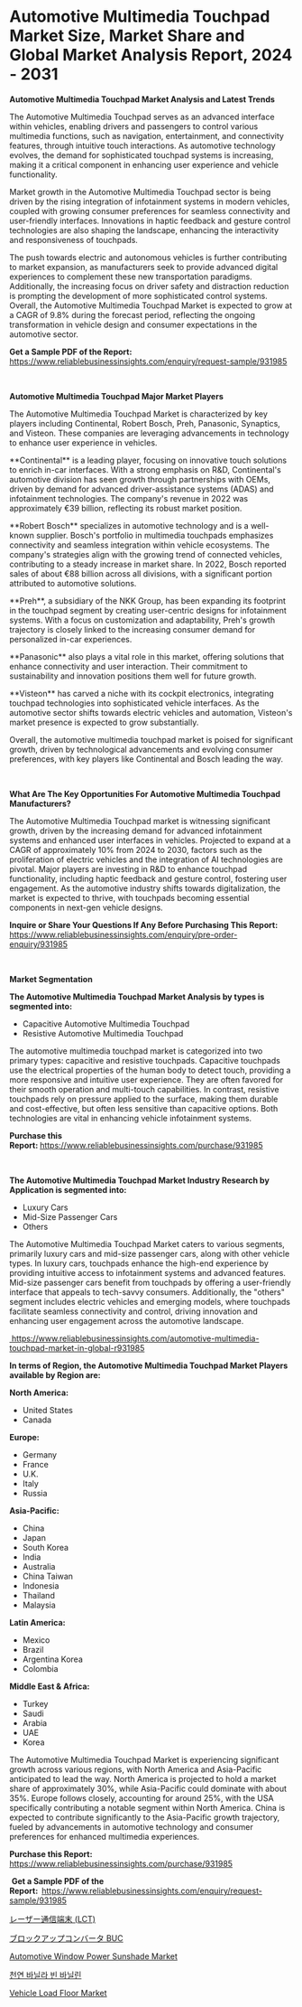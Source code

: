 <p><h1>Automotive Multimedia Touchpad Market Size, Market Share and Global Market Analysis Report, 2024 - 2031</h1></p><p><strong>Automotive Multimedia Touchpad Market Analysis and Latest Trends</strong></p>
<p><p>The Automotive Multimedia Touchpad serves as an advanced interface within vehicles, enabling drivers and passengers to control various multimedia functions, such as navigation, entertainment, and connectivity features, through intuitive touch interactions. As automotive technology evolves, the demand for sophisticated touchpad systems is increasing, making it a critical component in enhancing user experience and vehicle functionality.</p><p>Market growth in the Automotive Multimedia Touchpad sector is being driven by the rising integration of infotainment systems in modern vehicles, coupled with growing consumer preferences for seamless connectivity and user-friendly interfaces. Innovations in haptic feedback and gesture control technologies are also shaping the landscape, enhancing the interactivity and responsiveness of touchpads.</p><p>The push towards electric and autonomous vehicles is further contributing to market expansion, as manufacturers seek to provide advanced digital experiences to complement these new transportation paradigms. Additionally, the increasing focus on driver safety and distraction reduction is prompting the development of more sophisticated control systems. Overall, the Automotive Multimedia Touchpad Market is expected to grow at a CAGR of 9.8% during the forecast period, reflecting the ongoing transformation in vehicle design and consumer expectations in the automotive sector.</p></p>
<p><strong>Get a Sample PDF of the Report:&nbsp;</strong> <a href="https://www.reliablebusinessinsights.com/enquiry/request-sample/931985">https://www.reliablebusinessinsights.com/enquiry/request-sample/931985</a></p>
<p>&nbsp;</p>
<p><strong>Automotive Multimedia Touchpad Major Market Players</strong></p>
<p><p>The Automotive Multimedia Touchpad Market is characterized by key players including Continental, Robert Bosch, Preh, Panasonic, Synaptics, and Visteon. These companies are leveraging advancements in technology to enhance user experience in vehicles.</p><p>**Continental** is a leading player, focusing on innovative touch solutions to enrich in-car interfaces. With a strong emphasis on R&D, Continental's automotive division has seen growth through partnerships with OEMs, driven by demand for advanced driver-assistance systems (ADAS) and infotainment technologies. The company's revenue in 2022 was approximately €39 billion, reflecting its robust market position.</p><p>**Robert Bosch** specializes in automotive technology and is a well-known supplier. Bosch's portfolio in multimedia touchpads emphasizes connectivity and seamless integration within vehicle ecosystems. The company's strategies align with the growing trend of connected vehicles, contributing to a steady increase in market share. In 2022, Bosch reported sales of about €88 billion across all divisions, with a significant portion attributed to automotive solutions.</p><p>**Preh**, a subsidiary of the NKK Group, has been expanding its footprint in the touchpad segment by creating user-centric designs for infotainment systems. With a focus on customization and adaptability, Preh's growth trajectory is closely linked to the increasing consumer demand for personalized in-car experiences.</p><p>**Panasonic** also plays a vital role in this market, offering solutions that enhance connectivity and user interaction. Their commitment to sustainability and innovation positions them well for future growth.</p><p>**Visteon** has carved a niche with its cockpit electronics, integrating touchpad technologies into sophisticated vehicle interfaces. As the automotive sector shifts towards electric vehicles and automation, Visteon's market presence is expected to grow substantially.</p><p>Overall, the automotive multimedia touchpad market is poised for significant growth, driven by technological advancements and evolving consumer preferences, with key players like Continental and Bosch leading the way.</p></p>
<p>&nbsp;</p>
<p><strong>What Are The Key Opportunities For Automotive Multimedia Touchpad Manufacturers?</strong></p>
<p><p>The Automotive Multimedia Touchpad market is witnessing significant growth, driven by the increasing demand for advanced infotainment systems and enhanced user interfaces in vehicles. Projected to expand at a CAGR of approximately 10% from 2024 to 2030, factors such as the proliferation of electric vehicles and the integration of AI technologies are pivotal. Major players are investing in R&D to enhance touchpad functionality, including haptic feedback and gesture control, fostering user engagement. As the automotive industry shifts towards digitalization, the market is expected to thrive, with touchpads becoming essential components in next-gen vehicle designs.</p></p>
<p><strong>Inquire or Share Your Questions If Any Before Purchasing This Report:</strong> <a href="https://www.reliablebusinessinsights.com/enquiry/pre-order-enquiry/931985">https://www.reliablebusinessinsights.com/enquiry/pre-order-enquiry/931985</a></p>
<p>&nbsp;</p>
<p><strong>Market Segmentation</strong></p>
<p><strong>The Automotive Multimedia Touchpad Market Analysis by types is segmented into:</strong></p>
<p><ul><li>Capacitive Automotive Multimedia Touchpad</li><li>Resistive Automotive Multimedia Touchpad</li></ul></p>
<p><p>The automotive multimedia touchpad market is categorized into two primary types: capacitive and resistive touchpads. Capacitive touchpads use the electrical properties of the human body to detect touch, providing a more responsive and intuitive user experience. They are often favored for their smooth operation and multi-touch capabilities. In contrast, resistive touchpads rely on pressure applied to the surface, making them durable and cost-effective, but often less sensitive than capacitive options. Both technologies are vital in enhancing vehicle infotainment systems.</p></p>
<p><strong>Purchase this Report:&nbsp;</strong><a href="https://www.reliablebusinessinsights.com/purchase/931985">https://www.reliablebusinessinsights.com/purchase/931985</a></p>
<p>&nbsp;</p>
<p><strong>The Automotive Multimedia Touchpad Market Industry Research by Application is segmented into:</strong></p>
<p><ul><li>Luxury Cars</li><li>Mid-Size Passenger Cars</li><li>Others</li></ul></p>
<p><p>The Automotive Multimedia Touchpad Market caters to various segments, primarily luxury cars and mid-size passenger cars, along with other vehicle types. In luxury cars, touchpads enhance the high-end experience by providing intuitive access to infotainment systems and advanced features. Mid-size passenger cars benefit from touchpads by offering a user-friendly interface that appeals to tech-savvy consumers. Additionally, the "others" segment includes electric vehicles and emerging models, where touchpads facilitate seamless connectivity and control, driving innovation and enhancing user engagement across the automotive landscape.</p></p>
<p><a href="https://www.reliablebusinessinsights.com/automotive-multimedia-touchpad-market-in-global-r931985">&nbsp;https://www.reliablebusinessinsights.com/automotive-multimedia-touchpad-market-in-global-r931985</a></p>
<p><strong>In terms of Region, the Automotive Multimedia Touchpad Market Players available by Region are:</strong></p>
<p>
    <p> <strong> North America: </strong>
        <ul>
            <li>United States</li>
            <li>Canada</li>
        </ul>
        </p> 
    <p> <strong> Europe: </strong>
        <ul>
            <li>Germany</li>
            <li>France</li>
            <li>U.K.</li>
            <li>Italy</li>
            <li>Russia</li>
        </ul>
        </p> 
    <p> <strong> Asia-Pacific: </strong>
        <ul>
            <li>China</li>
            <li>Japan</li>
            <li>South Korea</li>
            <li>India</li>
            <li>Australia</li>
            <li>China Taiwan</li>
            <li>Indonesia</li>
            <li>Thailand</li>
            <li>Malaysia</li>
        </ul>
        </p> 
    <p> <strong> Latin America: </strong>
        <ul>
            <li>Mexico</li>
            <li>Brazil</li>
            <li>Argentina Korea</li>
            <li>Colombia</li>
        </ul>
        </p> 
    <p> <strong> Middle East & Africa: </strong>
        <ul>
            <li>Turkey</li>
            <li>Saudi</li>
            <li>Arabia</li>
            <li>UAE</li>
            <li>Korea</li>
        </ul>
    </p>
    </p>
<p><p>The Automotive Multimedia Touchpad Market is experiencing significant growth across various regions, with North America and Asia-Pacific anticipated to lead the way. North America is projected to hold a market share of approximately 30%, while Asia-Pacific could dominate with about 35%. Europe follows closely, accounting for around 25%, with the USA specifically contributing a notable segment within North America. China is expected to contribute significantly to the Asia-Pacific growth trajectory, fueled by advancements in automotive technology and consumer preferences for enhanced multimedia experiences.</p></p>
<p><strong>Purchase this Report: </strong><a href="https://www.reliablebusinessinsights.com/purchase/931985">https://www.reliablebusinessinsights.com/purchase/931985</a></p>
<p>&nbsp;<strong>Get a Sample PDF of the Report:&nbsp;&nbsp;</strong><a href="https://www.reliablebusinessinsights.com/enquiry/request-sample/931985">https://www.reliablebusinessinsights.com/enquiry/request-sample/931985</a></p>
<p><strong></strong></p>
<p><p><a href="https://medium.com/@abigayleh7fr/laser-communications-terminals-lcts-market-%E3%81%AF-%E3%82%B3%E3%82%B9%E3%83%88%E7%AE%A1%E7%90%86%E3%81%A8%E5%8A%B9%E7%8E%87%E5%90%91%E4%B8%8A%E3%82%92%E5%84%AA%E5%85%88%E3%81%97%E3%81%BE%E3%81%99-%E3%81%95%E3%82%89%E3%81%AB-%E5%A0%B1%E5%91%8A%E6%9B%B8%E3%81%AF%E5%B8%82%E5%A0%B4%E3%81%AE%E9%9C%80%E8%A6%81%E9%9D%A2%E3%81%A8%E4%BE%9B%E7%B5%A6%E9%9D%A2%E3%81%AE%E4%B8%A1%E6%96%B9%E3%82%92%E3%82%AB%E3%83%90%E3%83%BC%E3%81%97%E3%81%A6%E3%81%84%E3%81%BE%E3%81%99-5dc92b60043f">レーザー通信端末 (LCT)</a></p><p><a href="https://medium.com/@abigayleh7fr/block-upconverter-bucs-market-%E3%81%AF-%E3%82%B3%E3%82%B9%E3%83%88%E7%AE%A1%E7%90%86%E3%81%A8%E5%8A%B9%E7%8E%87%E5%90%91%E4%B8%8A%E3%82%92%E5%84%AA%E5%85%88%E3%81%97%E3%81%BE%E3%81%99-%E3%81%95%E3%82%89%E3%81%AB-%E5%A0%B1%E5%91%8A%E6%9B%B8%E3%81%AF%E5%B8%82%E5%A0%B4%E3%81%AE%E9%9C%80%E8%A6%81%E9%9D%A2%E3%81%A8%E4%BE%9B%E7%B5%A6%E9%9D%A2%E3%81%AE%E4%B8%A1%E6%96%B9%E3%82%92%E3%82%AB%E3%83%90%E3%83%BC%E3%81%97%E3%81%A6%E3%81%84%E3%81%BE%E3%81%99-block-24373c09d3e8">ブロックアップコンバータ BUC</a></p><p><a href="https://github.com/NancyAlvarado586/Market-Research-Report-List-1/blob/main/automotive-window-power-sunshade-market.md">Automotive Window Power Sunshade Market</a></p><p><a href="https://medium.com/@walid_yasin/%EC%84%B8%EA%B3%84-natural-vanilla-bean-vanillin-market-%EC%9D%80-2024%EC%97%90%EC%84%9C-2031%EB%A1%9C-%EC%97%B0%ED%8F%89%EA%B7%A0-%EC%A6%9D%EA%B0%80%EC%9C%A8%EC%9D%84-%EB%B3%B4%EC%9D%BC-%EA%B2%83%EC%9C%BC%EB%A1%9C-%EC%98%88%EC%83%81%EB%90%A9%EB%8B%88%EB%8B%A4-899c633731ac">천연 바닐라 빈 바닐린</a></p><p><a href="https://issuu.com/reportprime-2/docs/vehicle-load-floor-market-size-2030_966d571852e31f">Vehicle Load Floor Market</a></p></p>